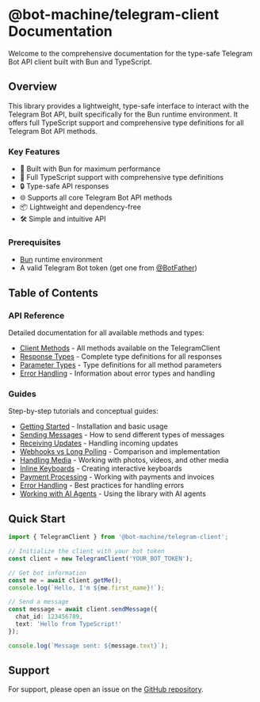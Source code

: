 # @bot-machine/telegram-client Documentation

Welcome to the comprehensive documentation for the type-safe Telegram Bot API client built with Bun and TypeScript.

## Overview

This library provides a lightweight, type-safe interface to interact with the Telegram Bot API, built specifically for the Bun runtime environment. It offers full TypeScript support and comprehensive type definitions for all Telegram Bot API methods.

### Key Features

- 🚀 Built with Bun for maximum performance
- 📝 Full TypeScript support with comprehensive type definitions
- 🔒 Type-safe API responses
- 🌐 Supports all core Telegram Bot API methods
- 📦 Lightweight and dependency-free
- 🛠️ Simple and intuitive API

### Prerequisites

- [Bun](https://bun.sh/) runtime environment
- A valid Telegram Bot token (get one from [@BotFather](https://t.me/BotFather))

## Table of Contents

### API Reference

Detailed documentation for all available methods and types:

- [Client Methods](api/client-methods.md) - All methods available on the TelegramClient
- [Response Types](api/response-types.md) - Complete type definitions for all responses
- [Parameter Types](api/parameter-types.md) - Type definitions for all method parameters
- [Error Handling](api/error-handling.md) - Information about error types and handling

### Guides

Step-by-step tutorials and conceptual guides:

- [Getting Started](guides/getting-started.md) - Installation and basic usage
- [Sending Messages](guides/sending-messages.md) - How to send different types of messages
- [Receiving Updates](guides/receiving-updates.md) - Handling incoming updates
- [Webhooks vs Long Polling](guides/webhooks-vs-long-polling.md) - Comparison and implementation
- [Handling Media](guides/handling-media.md) - Working with photos, videos, and other media
- [Inline Keyboards](guides/inline-keyboards.md) - Creating interactive keyboards
- [Payment Processing](guides/payment-processing.md) - Working with payments and invoices
- [Error Handling](guides/error-handling.md) - Best practices for handling errors
- [Working with AI Agents](guides/ai-agents.md) - Using the library with AI agents

## Quick Start

```typescript
import { TelegramClient } from '@bot-machine/telegram-client';

// Initialize the client with your bot token
const client = new TelegramClient('YOUR_BOT_TOKEN');

// Get bot information
const me = await client.getMe();
console.log(`Hello, I'm ${me.first_name}!`);

// Send a message
const message = await client.sendMessage({
  chat_id: 123456789,
  text: 'Hello from TypeScript!'
});

console.log(`Message sent: ${message.text}`);
```

## Support

For support, please open an issue on the [GitHub repository](https://github.com/kaizin-digital/telegram-client).